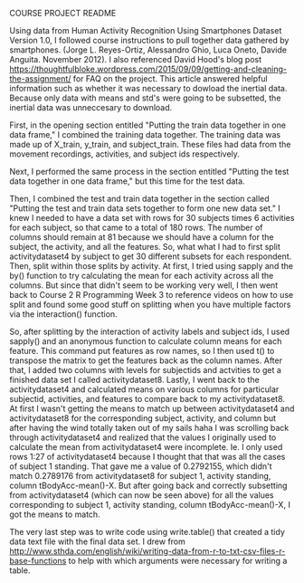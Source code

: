 COURSE PROJECT README 

Using data from Human Activity Recognition Using Smartphones Dataset Version 1.0, I followed course instructions to pull together data gathered by smartphones. (Jorge L. Reyes-Ortiz, Alessandro Ghio, Luca Oneto, Davide Anguita. November 2012). I also referenced David Hood's blog post https://thoughtfulbloke.wordpress.com/2015/09/09/getting-and-cleaning-the-assignment/ for FAQ on the project. This article answered helpful information such as whether it was necessary to dowload the inertial data. Because only data with means and std's were going to be subsetted, the inertial data was unneccesary to download.

First, in the opening section entitled "Putting the train data together in one data frame," I combined the training data together. The training data was made up of X_train, y_train, and subject_train. These files had data from the movement recordings, activities, and subject ids respectively. 

Next, I performed the same process in the section entitled "Putting the test data together in one data frame," but this time for the test data.

Then, I combined the test and train data together in the section called "Putting the test and train data sets together to form one new data set." I knew I needed to have a data set with rows for 30 subjects times 6 activities for each subject, so that came to a total of 180 rows. The number of columns should remain at 81 because we should have a column for the subject, the activity, and all the features. So, what what I had to first split activitydataset4 by subject to get 30 different subsets for each respondent. Then, split within those splits by activity. At first, I tried using sapply and the by() function to try calculating the mean for each activity across all the columns. But since that didn't seem to be working very well, I then went back to Course 2 R Programming Week 3 to reference videos on how to use split and found some good stuff on splitting when you have multiple factors via the interaction() function.

So, after splitting by the interaction of activity labels and subject ids, I used sapply() and an anonymous function to calculate column means for each feature. This command put features as row names, so I then used t() to transpose the matrix to get the features back as the column names. After that, I added two columns with levels for subjectids and actvities to get a finished data set I called activitydataset8. Lastly, I went back to the activitydataset4 and calculated means on various columns for particular subjectid, activities, and features to compare back to my activitydataset8. At first I wasn't getting the means to match up between activitydataset4 and activitydataset8 for the corresponding subject, activity, and column but after having the wind totally taken out of my sails haha I was scrolling back through activitydataset4 and realized that the values I originally used to calculate the mean from activitydataset4 were incomplete. Ie. I only used rows 1:27 of activitydataset4 because I thought that that was all the cases of subject 1 standing. That gave me a value of 0.2792155, which didn't match 0.2789176 from activitydataset8 for subject 1, activity standing, column tBodyAcc-mean()-X. But after going back and correctly subsetting from activitydataset4 (which can now be seen above) for all the values corresponding to subject 1, activity standing, column tBodyAcc-mean()-X, I got the means to match. 

The very last step was to write code using write.table() that created a tidy data text file with the final data set. I drew from http://www.sthda.com/english/wiki/writing-data-from-r-to-txt-csv-files-r-base-functions to help with which arguments were necessary for writing a table.
